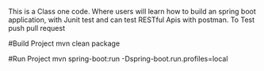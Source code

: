 This is a Class one code. Where users will learn how to build an spring boot application, with Junit test and can test RESTful Apis with postman. To Test push pull request

#Build Project
mvn clean package

#Run Project
mvn spring-boot:run -Dspring-boot.run.profiles=local 

